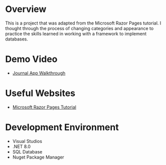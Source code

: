 # Overview
This is a project that was adapted from the Microsoft Razor Pages tutorial.  I thought through the process of changing categories and appearance to practice the skills learned in working with a framework to implement databases.

# Demo Video
* [Journal App Walkthrough]()

# Useful Websites
* [Microsoft Razor Pages Tutorial](https://learn.microsoft.com/en-us/aspnet/core/tutorials/razor-pages/razor-pages-start?view=aspnetcore-8.0&tabs=visual-studio)
  
# Development Environment
* Visual Studios
* .NET 8.0
* SQL Database
* Nuget Package Manager
